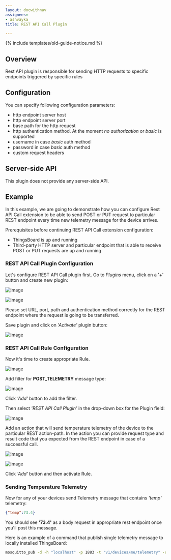 ```yaml
---
layout: docwithnav
assignees:
- ashvayka
title: REST API Call Plugin

---
```


{% include templates/old-guide-notice.md %}

## Overview

Rest API plugin is responsible for sending HTTP requests to specific endpoints triggered by specific rules

## Configuration

You can specify following configuration parameters:

 - http endpoint server host
 - http endpoint server port
 - base path for the http request
 - http authentication method. At the moment *no authorization* or *basic* is supported
 - username in case *basic* auth method
 - password in case *basic* auth method
 - custom request headers

## Server-side API

This plugin does not provide any server-side API.

## Example

In this example, we are going to demonstrate how you can configure Rest API Call extension to be able to send POST or PUT request to particular REST endpoint every time new telemetry message for the device arrives.

Prerequisites before continuing REST API Call extension configuration:

 - ThingsBoard is up and running
 - Third-party HTTP server and particular endpoint that is able to receive POST or PUT requests are up and running

### REST API Call Plugin Configuration

Let's configure REST API Call plugin first. Go to *Plugins* menu, click on a '+' button and create new plugin:

![image](https://img.thingsboard.io/reference/plugins/rest-api-call/rest-api-call-plugin-config-1.png)

![image](https://img.thingsboard.io/reference/plugins/rest-api-call/rest-api-call-plugin-config-2.png)

Please set URL, port, path and authentication method correctly for the REST endpoint where the request is going to be transferred.

Save plugin and click on *'Activate'* plugin button:

![image](https://img.thingsboard.io/reference/plugins/rest-api-call/rest-api-call-activate-plugin.png)

### REST API Call Rule Configuration

Now it's time to create appropriate Rule.

![image](https://img.thingsboard.io/reference/plugins/rest-api-call/rest-api-call-rule-config.png)

Add filter for **POST_TELEMETRY** message type:

![image](https://img.thingsboard.io/reference/plugins/rest-api-call/post-telemetry-filter.png)

Click *'Add'* button to add the filter.

Then select *'REST API Call Plugin'* in the drop-down box for the Plugin field:

![image](https://img.thingsboard.io/reference/plugins/rest-api-call/rest-api-call-plugin-selection.png)

Add an action that will send temperature telemetry of the device to the particular REST action-path. In the action you can provide request type and result code that you expected from the REST endpoint in case of a successful call.

![image](https://img.thingsboard.io/reference/plugins/rest-api-call/rest-api-call-rule-action-config-1.png)

![image](https://img.thingsboard.io/reference/plugins/rest-api-call/rest-api-call-rule-action-config-2.png)

Click *'Add'* button and then activate Rule.

### Sending Temperature Telemetry

Now for any of your devices send Telemetry message that contains *'temp'* telemetry:

```json
{"temp":73.4}
```

You should see **'73.4'** as a body request in appropriate rest endpoint once you'll post this message.

Here is an example of a command that publish single telemetry message to locally installed ThingsBoard:

```bash
mosquitto_pub -d -h "localhost" -p 1883 -t "v1/devices/me/telemetry" -u "$ACCESS_TOKEN" -m '{"temp":73.4}'
```